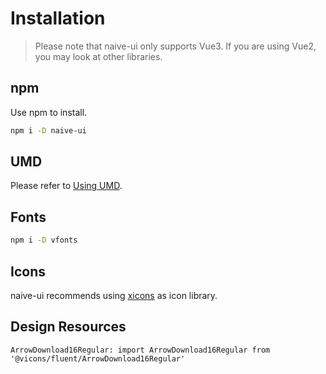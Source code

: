 <!--anchor:on-->

# Installation

> Please note that naive-ui only supports Vue3. If you are using Vue2, you may look at other libraries.

## npm

Use npm to install.

```bash
npm i -D naive-ui
```

## UMD

Please refer to [Using UMD](umd).

## Fonts

```bash
npm i -D vfonts
```

## Icons

naive-ui recommends using [xicons](https://www.xicons.org) as icon library.

## Design Resources

<n-card size="small" footer-style="text-align: center;" style="width: 420px; max-width: 100%;">
  <template #cover>
    <img src="https://naive-ui.oss-accelerate.aliyuncs.com/naive-design.png">
  </template>
  <template #footer>
    <n-button
      tag="a"
      href="https://naive-ui.oss-accelerate.aliyuncs.com/NaiveUI-Design-Library-en-US.sketch"
      text
      target="_blank"
      icon-placement="right"
    >
      Naive UI (Sketch)
      <template #icon>
        <n-icon >
          <ArrowDownload16Regular />
        </n-icon>
      </template>
    </n-button>
  </template>
</n-card>

```component
ArrowDownload16Regular: import ArrowDownload16Regular from '@vicons/fluent/ArrowDownload16Regular'
```
